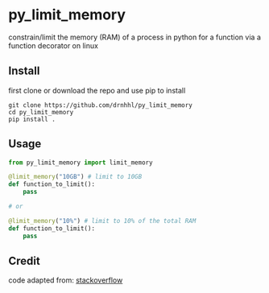 # py_limit_memory
constrain/limit the memory (RAM) of a process in python for a function via a function decorator on linux

## Install
first clone or download the repo and use pip to install
```shell
git clone https://github.com/drnhhl/py_limit_memory
cd py_limit_memory
pip install .
```

## Usage
```python
from py_limit_memory import limit_memory

@limit_memory("10GB") # limit to 10GB
def function_to_limit():
    pass

# or

@limit_memory("10%") # limit to 10% of the total RAM
def function_to_limit():
    pass
```

## Credit
code adapted from: [stackoverflow](https://stackoverflow.com/questions/41105733/limit-ram-usage-to-python-program)
